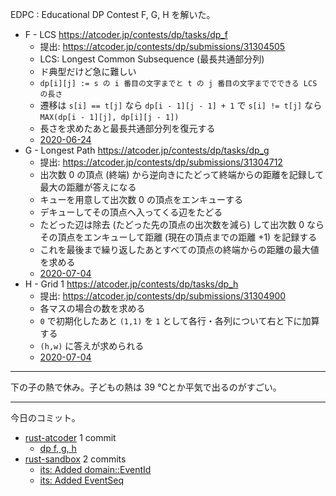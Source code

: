 EDPC : Educational DP Contest F, G, H を解いた。

- F - LCS
  <https://atcoder.jp/contests/dp/tasks/dp_f>
  - 提出: <https://atcoder.jp/contests/dp/submissions/31304505>
  - LCS: Longest Common Subsequence (最長共通部分列)
  - ド典型だけど急に難しい
  - `dp[i][j] := s の i 番目の文字までと t の j 番目の文字まででできる LCS の長さ`
  - 遷移は `s[i] == t[j]` なら `dp[i - 1][j - 1] + 1` で `s[i] != t[j]` なら `MAX(dp[i - 1][j], dp[i][j - 1])`
  - 長さを求めたあと最長共通部分列を復元する
  - [2020-06-24]
- G - Longest Path
  <https://atcoder.jp/contests/dp/tasks/dp_g>
  - 提出: <https://atcoder.jp/contests/dp/submissions/31304712>
  - 出次数 0 の頂点 (終端) から逆向きにたどって終端からの距離を記録して最大の距離が答えになる
  - キューを用意して出次数 0 の頂点をエンキューする
  - デキューしてその頂点へ入ってくる辺をたどる
  - たどった辺は除去 (たどった先の頂点の出次数を減ら) して出次数 0 ならその頂点をエンキューして距離 (現在の頂点までの距離 +1) を記録する
  - これを最後まで繰り返したあとすべての頂点の終端からの距離の最大値を求める
  - [2020-07-04]
- H - Grid 1
  <https://atcoder.jp/contests/dp/tasks/dp_h>
  - 提出: <https://atcoder.jp/contests/dp/submissions/31304900>
  - 各マスの場合の数を求める
  - `0` で初期化したあと `(1,1)` を `1` として各行・各列について右と下に加算する
  - `(h,w)` に答えが求められる
  - [2020-07-04]

---

下の子の熱で休み。子どもの熱は 39 ℃とか平気で出るのがすごい。

---

今日のコミット。

- [rust-atcoder](https://github.com/bouzuya/rust-atcoder) 1 commit
  - [dp f, g, h](https://github.com/bouzuya/rust-atcoder/commit/b6db70820f2597a0466ca0add500a62b17139b28)
- [rust-sandbox](https://github.com/bouzuya/rust-sandbox) 2 commits
  - [its: Added domain::EventId](https://github.com/bouzuya/rust-sandbox/commit/eb4db9b66490698b30daee18cc157ceb87e69b57)
  - [its: Added EventSeq](https://github.com/bouzuya/rust-sandbox/commit/3a3720afc738fc2db65f62ddf1951982695fec01)

[2020-06-24]: https://blog.bouzuya.net/2020/06/24/
[2020-07-04]: https://blog.bouzuya.net/2020/07/04/
